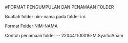 #FORMAT PENGUMPULAN DAN PENAMAAN FOLDER

Buatlah folder nim-nama pada folder ini.

Format Folder NIM-NAMA

Contoh penamaan folder -- 220441100016-M.SyaifulAnam
